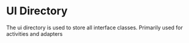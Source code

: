 # UI Directory
The ui directory is used to store all interface classes. 
Primarily used for activities and adapters